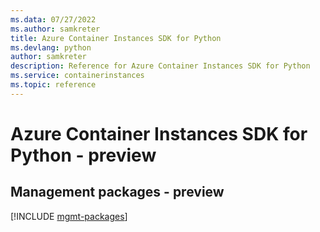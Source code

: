 ```yaml
---
ms.data: 07/27/2022
ms.author: samkreter
title: Azure Container Instances SDK for Python
ms.devlang: python
author: samkreter
description: Reference for Azure Container Instances SDK for Python
ms.service: containerinstances
ms.topic: reference
---
```

# Azure Container Instances SDK for Python - preview

## Management packages - preview
[!INCLUDE [mgmt-packages](container-instances-mgmt-index.md)]